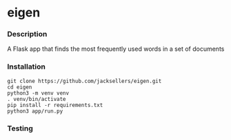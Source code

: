 # eigen

### Description
A Flask app that finds the most frequently used words in a set of documents

### Installation

```
git clone https://github.com/jacksellers/eigen.git
cd eigen
python3 -m venv venv
. venv/bin/activate
pip install -r requirements.txt
python3 app/run.py
```

### Testing